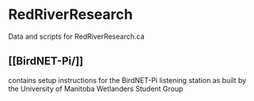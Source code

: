 # RedRiverResearch
Data and scripts for RedRiverResearch.ca

## [[BirdNET-Pi/]]
contains setup instructions for the BirdNET-Pi listening station as built by the University of Manitoba Wetlanders Student Group
